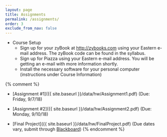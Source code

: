```yaml
---
layout: page
title: Assignments 
permalink: /assignments/
order: 3
exclude_from_nav: false 
---
```


* Course Setup
    * Sign up for your zyBook at http://zybooks.com using your Eastern e-mail address. The zyBook code can be found in the syllabus.
    * Sign up for Piazza using your Eastern e-mail address. You will be getting an e-mail with more information shortly.
    * Install the necessary software for your personal computer (instructions under Course Information)    
  
{% comment %}
* [Assignment #1]({{ site.baseurl }}/data/hw/Assignment1.pdf) (Due: Friday, 9/7/18)
* [Assignment #2]({{ site.baseurl }}/data/hw/Assignment2.pdf) (Due: Monday, 9/10/18)


* [Final Project]({{ site.baseurl }}/data/hw/FinalProject.pdf) (Due dates vary, submit through [Blackboard](http://easternct.blackboard.com))
{% endcomment %}
